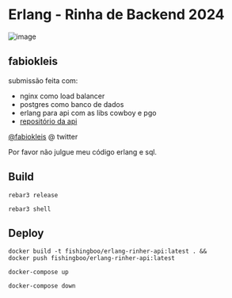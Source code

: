 # Erlang - Rinha de Backend 2024

![image](https://github.com/Fabiokleis/rinha-de-backend-2024/assets/66813406/39ecb2bc-aefd-4a22-b240-226fbbadf1eb)


## fabiokleis
submissão feita com:
- nginx como load balancer
- postgres como banco de dados
- erlang para api com as libs cowboy e pgo
- [repositório da api](https://github.com/fabiokleis/rinha-de-backend-2024)


[@fabiokleis](https://twitter.com/FabioKleis) @ twitter

Por favor não julgue meu código erlang e sql.

## Build
```shell
rebar3 release
```

```shell
rebar3 shell
```

## Deploy
```shell
docker build -t fishingboo/erlang-rinher-api:latest . &&
docker push fishingboo/erlang-rinher-api:latest
```
```shell
docker-compose up 
```
```shell
docker-compose down
```

